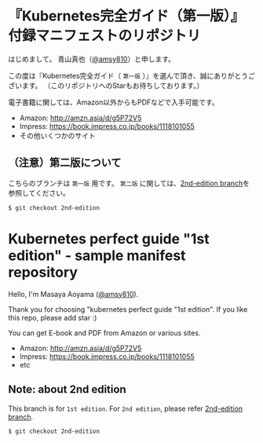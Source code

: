 # 『Kubernetes完全ガイド（第一版）』 付録マニフェストのリポジトリ

はじめまして。
青山真也（[@amsy810](https://twitter.com/@amsy810)）と申します。

この度は『Kubernetes完全ガイド（ `第一版` ）』を選んで頂き、誠にありがとうございます。
（このリポジトリへのStarもお待ちしております。）

電子書籍に関しては、Amazon以外からもPDFなどで入手可能です。
* Amazon: http://amzn.asia/d/g5P72V5
* Impress: https://book.impress.co.jp/books/1118101055
* その他いくつかのサイト

## （注意）第二版について

こちらのブランチは `第一版` 用です。
`第二版` に関しては、[2nd-edition branch](https://github.com/MasayaAoyama/kubernetes-perfect-guide/tree/2nd-edition)を参照してください。

```
$ git checkout 2nd-edition
```

# Kubernetes perfect guide "1st edition" - sample manifest repository

Hello, I'm Masaya Aoyama ([@amsy810](https://twitter.com/@amsy810)).

Thank you for choosing "kubernetes perfect guide "1st edition".
If you like this repo, please add star :)

You can get E-book and PDF from Amazon or various sites.
* Amazon: http://amzn.asia/d/g5P72V5
* Impress: https://book.impress.co.jp/books/1118101055
* etc


## Note: about 2nd edition

This branch is for `1st edition`.
For `2nd edition`, please refer [2nd-edition branch](https://github.com/MasayaAoyama/kubernetes-perfect-guide/tree/2nd-edition).

```
$ git checkout 2nd-edition
```

